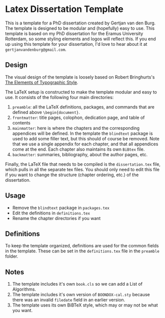 Latex Dissertation Template
===========================

This is a template for a PhD dissertation created by Gertjan van den Burg. The 
template is designed to be modular and (hopefully) easy to use. This template 
is based on my PhD dissertation for the Eramus University Rotterdam, so some 
styling elements and logos will reflect this. If you end up using this 
template for your dissertation, I'd love to hear about it at 
``gertjanvandenburg@gmail.com``.

## Design

The visual design of the template is loosely based on Robert Bringhurts's [The 
Elements of Typographic 
Style](https://en.wikipedia.org/wiki/The_Elements_of_Typographic_Style).

The LaTeX setup is constructed to make the template modular and easy to use. 
It consists of the following four main directories:

1. ``preamble``: all the LaTeX definitions, packages, and commands that are 
   defined above ``\begin{document}``.
2. ``frontmatter``: title pages, colophon, dedication page, and table of 
   contents
3. ``mainmatter``: here is where the chapters and the corresponding appendices 
   will be defined. In the template the ``blindtext`` package is used to add 
   some filler text, but this should of course be removed. Note that we use a 
   single appendix for each chapter, and that all appendices come at the end. 
   Each chapter also maintains its own ``BiBtex`` file.
4. ``backmatter``: summaries, bibliography, about the author pages, etc.

Finally, the LaTeX file that needs to be compiled is the ``dissertation.tex`` 
file, which pulls in all the separate tex files. You should only need to edit 
this file if you want to change the structure (chapter ordering, etc.) of the 
dissertation.

## Usage

- Remove the ``blindtext`` package in ``packages.tex``
- Edit the definitions in ``definitions.tex``
- Rename the chapter directories if you want

## Definitions

To keep the template organized, definitions are used for the common fields in 
the template. These can be set in the ``definitions.tex`` file in the 
``preamble`` folder.

## Notes

1. The template includes it's own ``book.cls`` so we can add a List of 
   Algorithms.
2. The template includes it's own version of ``BOONDOX-cal.sty`` because there 
   was an invalid ``filedate`` field in an earlier version.
3. The template uses its own BiBTeX style, which may or may not be what you 
   want.

